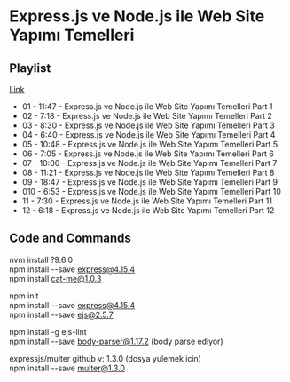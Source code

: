 # Express.js ve Node.js ile Web Site Yapımı Temelleri

## Playlist

[Link](https://www.youtube.com/playlist?list=PLqrGn5CSpZ-eG_p-WkJsEdsdcGpAw8x2x)

- 01 - 11:47 - Express.js ve Node.js ile Web Site Yapımı Temelleri Part 1
- 02 - 7:18 - Express.js ve Node.js ile Web Site Yapımı Temelleri Part 2
- 03 - 8:30 - Express.js ve Node.js ile Web Site Yapımı Temelleri Part 3
- 04 - 6:40 - Express.js ve Node.js ile Web Site Yapımı Temelleri Part 4
- 05 - 10:48 - Express.js ve Node.js ile Web Site Yapımı Temelleri Part 5
- 06 - 7:05 - Express.js ve Node.js ile Web Site Yapımı Temelleri Part 6
- 07 - 10:00 - Express.js ve Node.js ile Web Site Yapımı Temelleri Part 7
- 08 - 11:21 - Express.js ve Node.js ile Web Site Yapımı Temelleri Part 8
- 09 - 18:47 - Express.js ve Node.js ile Web Site Yapımı Temelleri Part 9
- 010 - 6:53 - Express.js ve Node.js ile Web Site Yapımı Temelleri Part 10
- 11 - 7:30 - Express.js ve Node.js ile Web Site Yapımı Temelleri Part 11
- 12 - 6:18 - Express.js ve Node.js ile Web Site Yapımı Temelleri Part 12

## Code and Commands

nvm install ?9.6.0  
npm install --save express@4.15.4  
npm install cat-me@1.0.3  

npm init  
npm install --save express@4.15.4  
npm install --save ejs@2.5.7  

npm install -g ejs-lint  
npm install --save body-parser@1.17.2   (body parse ediyor)  

expressjs/multer github v: 1.3.0 (dosya yulemek icin)  
npm install --save multer@1.3.0  